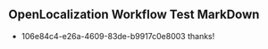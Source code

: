 ## OpenLocalization Workflow Test MarkDown
* 106e84c4-e26a-4609-83de-b9917c0e8003 thanks!

<!--HONumber=Jul16_HO2-->


